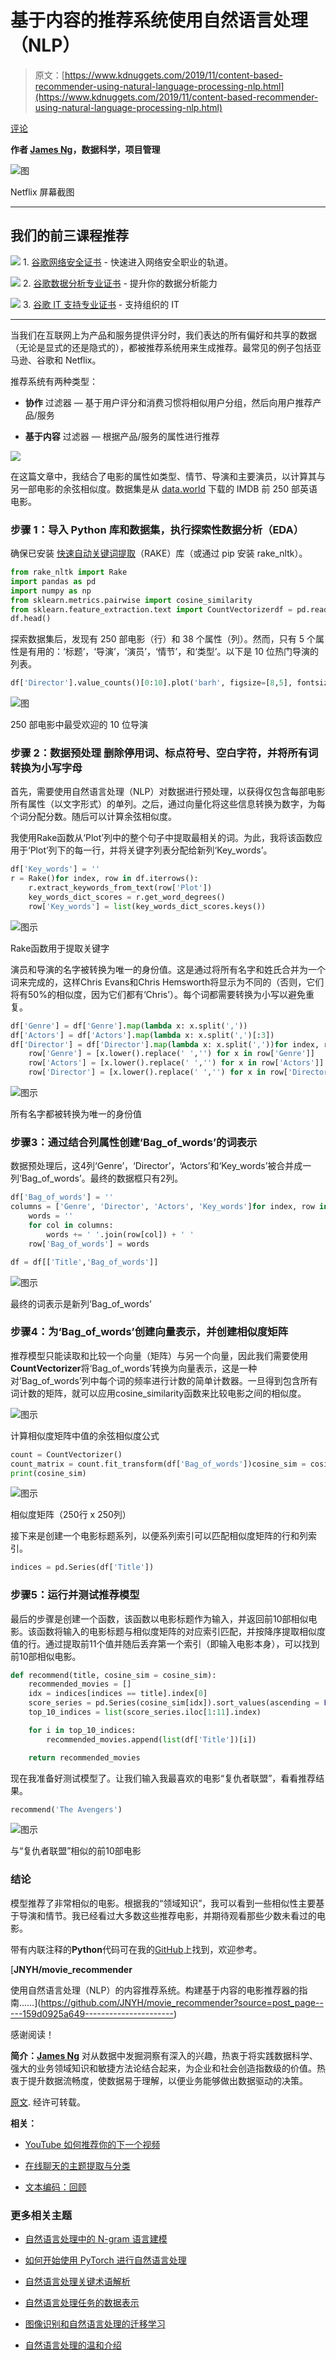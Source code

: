 # 基于内容的推荐系统使用自然语言处理（NLP）

> 原文：[https://www.kdnuggets.com/2019/11/content-based-recommender-using-natural-language-processing-nlp.html](https://www.kdnuggets.com/2019/11/content-based-recommender-using-natural-language-processing-nlp.html)

[评论](#comments)

**作者 [James Ng](https://www.linkedin.com/in/jnyh/)，数据科学，项目管理**

![图](../Images/7f8e754ee66d96b7400675d994e0621d.png)

Netflix 屏幕截图

* * *

## 我们的前三课程推荐

![](../Images/0244c01ba9267c002ef39d4907e0b8fb.png) 1\. [谷歌网络安全证书](https://www.kdnuggets.com/google-cybersecurity) - 快速进入网络安全职业的轨道。

![](../Images/e225c49c3c91745821c8c0368bf04711.png) 2\. [谷歌数据分析专业证书](https://www.kdnuggets.com/google-data-analytics) - 提升你的数据分析能力

![](../Images/0244c01ba9267c002ef39d4907e0b8fb.png) 3\. [谷歌 IT 支持专业证书](https://www.kdnuggets.com/google-itsupport) - 支持组织的 IT

* * *

当我们在互联网上为产品和服务提供评分时，我们表达的所有偏好和共享的数据（无论是显式的还是隐式的），都被推荐系统用来生成推荐。最常见的例子包括亚马逊、谷歌和 Netflix。

推荐系统有两种类型：

+   **协作** 过滤器 — 基于用户评分和消费习惯将相似用户分组，然后向用户推荐产品/服务

+   **基于内容** 过滤器 — 根据产品/服务的属性进行推荐

![](../Images/2dcdb2ad2ab5c8169026821cdf25dc26.png)

在这篇文章中，我结合了电影的属性如类型、情节、导演和主要演员，以计算其与另一部电影的余弦相似度。数据集是从 [data.world](https://data.world/studentoflife/imdb-top-250-lists-and-5000-or-so-data-records) 下载的 IMDB 前 250 部英语电影。

### **步骤 1：导入 Python 库和数据集，执行探索性数据分析（EDA）**

确保已安装 [快速自动关键词提取](https://pypi.org/project/rake-nltk/)（RAKE）库（或通过 pip 安装 rake_nltk）。

```py
from rake_nltk import Rake
import pandas as pd
import numpy as np
from sklearn.metrics.pairwise import cosine_similarity
from sklearn.feature_extraction.text import CountVectorizerdf = pd.read_csv('IMDB_Top250Engmovies2_OMDB_Detailed.csv')
df.head()
```

探索数据集后，发现有 250 部电影（行）和 38 个属性（列）。然而，只有 5 个属性是有用的：‘标题’，‘导演’，‘演员’，‘情节’，和‘类型’。以下是 10 位热门导演的列表。

```py
df['Director'].value_counts()[0:10].plot('barh', figsize=[8,5], fontsize=15, color='navy').invert_yaxis()
```

![图](../Images/143eada4ced3d015d1a321b93796f356.png)

250 部电影中最受欢迎的 10 位导演

### **步骤 2：数据预处理** 删除停用词、标点符号、空白字符，并将所有词转换为小写字母

首先，需要使用自然语言处理（NLP）对数据进行预处理，以获得仅包含每部电影所有属性（以文字形式）的单列。之后，通过向量化将这些信息转换为数字，为每个词分配分数。随后可以计算余弦相似度。

我使用Rake函数从‘Plot’列中的整个句子中提取最相关的词。为此，我将该函数应用于‘Plot’列下的每一行，并将关键字列表分配给新列‘Key_words’。

```py
df['Key_words'] = ''
r = Rake()for index, row in df.iterrows():
    r.extract_keywords_from_text(row['Plot'])
    key_words_dict_scores = r.get_word_degrees()
    row['Key_words'] = list(key_words_dict_scores.keys())
```

![图示](../Images/bcdf4a2340589736a2acc2c23f0548f2.png)

Rake函数用于提取关键字

演员和导演的名字被转换为唯一的身份值。这是通过将所有名字和姓氏合并为一个词来完成的，这样Chris Evans和Chris Hemsworth将显示为不同的（否则，它们将有50%的相似度，因为它们都有‘Chris’）。每个词都需要转换为小写以避免重复。

```py
df['Genre'] = df['Genre'].map(lambda x: x.split(','))
df['Actors'] = df['Actors'].map(lambda x: x.split(',')[:3])
df['Director'] = df['Director'].map(lambda x: x.split(','))for index, row in df.iterrows():
    row['Genre'] = [x.lower().replace(' ','') for x in row['Genre']]
    row['Actors'] = [x.lower().replace(' ','') for x in row['Actors']]
    row['Director'] = [x.lower().replace(' ','') for x in row['Director']]
```

![图示](../Images/b8795a8fae02d7d719a9cbe33210019e.png)

所有名字都被转换为唯一的身份值

### **步骤3：通过结合列属性创建‘Bag_of_words’的词表示**

数据预处理后，这4列‘Genre’，‘Director’，‘Actors’和‘Key_words’被合并成一列‘Bag_of_words’。最终的数据框只有2列。

```py
df['Bag_of_words'] = ''
columns = ['Genre', 'Director', 'Actors', 'Key_words']for index, row in df.iterrows():
    words = ''
    for col in columns:
        words += ' '.join(row[col]) + ' '
    row['Bag_of_words'] = words

df = df[['Title','Bag_of_words']]
```

![图示](../Images/91daeda133caf11fa48dc92452cf647b.png)

最终的词表示是新列‘Bag_of_words’

### **步骤4：为‘Bag_of_words’创建向量表示，并创建相似度矩阵**

推荐模型只能读取和比较一个向量（矩阵）与另一个向量，因此我们需要使用**CountVectorizer**将‘Bag_of_words’转换为向量表示，这是一种对‘Bag_of_words’列中每个词的频率进行计数的简单计数器。一旦得到包含所有词计数的矩阵，就可以应用cosine_similarity函数来比较电影之间的相似度。

![图示](../Images/b0f86d764647679bc9d67f18e2fa7d1d.png)

计算相似度矩阵中值的余弦相似度公式

```py
count = CountVectorizer()
count_matrix = count.fit_transform(df['Bag_of_words'])cosine_sim = cosine_similarity(count_matrix, count_matrix)
print(cosine_sim)
```

![图示](../Images/1d1df8bd478bfd856cc8ae17e8f9f435.png)

相似度矩阵（250行 x 250列）

接下来是创建一个电影标题系列，以便系列索引可以匹配相似度矩阵的行和列索引。

```py
indices = pd.Series(df['Title'])
```

### **步骤5：运行并测试推荐模型**

最后的步骤是创建一个函数，该函数以电影标题作为输入，并返回前10部相似电影。该函数将输入的电影标题与相似度矩阵的对应索引匹配，并按降序提取相似度值的行。通过提取前11个值并随后丢弃第一个索引（即输入电影本身），可以找到前10部相似电影。

```py
def recommend(title, cosine_sim = cosine_sim):
    recommended_movies = []
    idx = indices[indices == title].index[0]
    score_series = pd.Series(cosine_sim[idx]).sort_values(ascending = False)
    top_10_indices = list(score_series.iloc[1:11].index)

    for i in top_10_indices:
        recommended_movies.append(list(df['Title'])[i])

    return recommended_movies
```

现在我准备好测试模型了。让我们输入我最喜欢的电影“复仇者联盟”，看看推荐结果。

```py
recommend('The Avengers')
```

![图示](../Images/2a87a4521728f581560f69a88a9a7a1f.png)

与“复仇者联盟”相似的前10部电影

### 结论

模型推荐了非常相似的电影。根据我的“领域知识”，我可以看到一些相似性主要基于导演和情节。我已经看过大多数这些推荐电影，并期待观看那些少数未看过的电影。

带有内联注释的**Python**代码可在我的[GitHub](https://github.com/JNYH)上找到，欢迎参考。

[**JNYH/movie_recommender**

使用自然语言处理（NLP）的内容推荐系统。构建基于内容的电影推荐器的指南……](https://github.com/JNYH/movie_recommender?source=post_page-----159d0925a649----------------------)

感谢阅读！

**简介：[James Ng](https://www.linkedin.com/in/jnyh/)** 对从数据中发掘洞察有深入的兴趣，热衷于将实践数据科学、强大的业务领域知识和敏捷方法论结合起来，为企业和社会创造指数级的价值。热衷于提升数据流畅度，使数据易于理解，以便业务能够做出数据驱动的决策。

[原文](https://towardsdatascience.com/content-based-recommender-using-natural-language-processing-nlp-159d0925a649). 经许可转载。

**相关：**

+   [YouTube 如何推荐你的下一个视频](/2019/10/youtube-recommending-next-video.html)

+   [在线聊天的主题提取与分类](/2019/11/topics-extraction-classification-online-chats.html)

+   [文本编码：回顾](/2019/11/text-encoding-review.html)

### 更多相关主题

+   [自然语言处理中的 N-gram 语言建模](https://www.kdnuggets.com/2022/06/ngram-language-modeling-natural-language-processing.html)

+   [如何开始使用 PyTorch 进行自然语言处理](https://www.kdnuggets.com/2022/04/start-natural-language-processing-pytorch.html)

+   [自然语言处理关键术语解析](https://www.kdnuggets.com/2017/02/natural-language-processing-key-terms-explained.html)

+   [自然语言处理任务的数据表示](https://www.kdnuggets.com/2018/11/data-representation-natural-language-processing.html)

+   [图像识别和自然语言处理的迁移学习](https://www.kdnuggets.com/2022/01/transfer-learning-image-recognition-natural-language-processing.html)

+   [自然语言处理的温和介绍](https://www.kdnuggets.com/2022/06/gentle-introduction-natural-language-processing.html)
